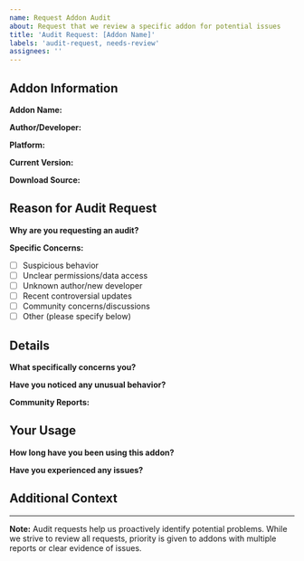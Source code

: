 ```yaml
---
name: Request Addon Audit
about: Request that we review a specific addon for potential issues
title: 'Audit Request: [Addon Name]'
labels: 'audit-request, needs-review'
assignees: ''
---
```


## Addon Information

**Addon Name:**  
<!-- The exact name of the addon as it appears in-game -->

**Author/Developer:**  
<!-- The author name as shown in the addon manager -->

**Platform:**  
<!-- Select one: PC / Console / Both -->

**Current Version:**  
<!-- The version number you're concerned about -->

**Download Source:**  
<!-- Where can this addon be found? (e.g., ESOUI.com link, in-game addon manager) -->

## Reason for Audit Request

**Why are you requesting an audit?**  
<!-- Explain what concerns you about this addon -->

**Specific Concerns:**  
<!-- Check all that apply -->
- [ ] Suspicious behavior
- [ ] Unclear permissions/data access
- [ ] Unknown author/new developer
- [ ] Recent controversial updates
- [ ] Community concerns/discussions
- [ ] Other (please specify below)

## Details

**What specifically concerns you?**  
<!-- Provide details about what raised your suspicion or concern -->

**Have you noticed any unusual behavior?**  
<!-- Describe any odd behavior you've experienced with this addon -->

**Community Reports:**  
<!-- Link to any forum discussions, Reddit threads, or Discord conversations about this addon -->

## Your Usage

**How long have you been using this addon?**  
<!-- This helps us understand the scope -->

**Have you experienced any issues?**  
<!-- Describe any problems you've personally encountered -->

## Additional Context

<!-- Add any other information, screenshots, or context that might be helpful for the audit -->

---

**Note:** Audit requests help us proactively identify potential problems. While we strive to review all requests, priority is given to addons with multiple reports or clear evidence of issues.

